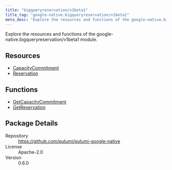 ```yaml
---
title: "bigqueryreservation/v1beta1"
title_tag: "google-native.bigqueryreservation/v1beta1"
meta_desc: "Explore the resources and functions of the google-native.bigqueryreservation/v1beta1 module."
---
```


<!-- WARNING: this file was generated by Pulumi Docs Generator. -->
<!-- Do not edit by hand unless you're certain you know what you are doing! -->

Explore the resources and functions of the google-native.bigqueryreservation/v1beta1 module.

<h2 id="resources">Resources</h2>
<ul class="api">
    <li><a href="capacitycommitment" title="CapacityCommitment"><span class="symbol resource"></span>CapacityCommitment</a></li>
    <li><a href="reservation" title="Reservation"><span class="symbol resource"></span>Reservation</a></li>
</ul>

<h2 id="functions">Functions</h2>
<ul class="api">
    <li><a href="getcapacitycommitment" title="GetCapacityCommitment"><span class="symbol function"></span>GetCapacityCommitment</a></li>
    <li><a href="getreservation" title="GetReservation"><span class="symbol function"></span>GetReservation</a></li>
</ul>

<h2 id="package-details">Package Details</h2>
<dl class="package-details">
	<dt>Repository</dt>
	<dd><a href="https://github.com/pulumi/pulumi-google-native">https://github.com/pulumi/pulumi-google-native</a></dd>
	<dt>License</dt>
	<dd>Apache-2.0</dd>
	<dt>Version</dt>
	<dd>0.6.0</dd>
</dl>

